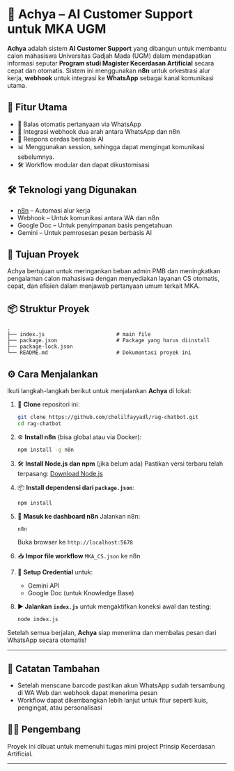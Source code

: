 # 🤖 Achya – AI Customer Support untuk MKA UGM

**Achya** adalah sistem **AI Customer Support** yang dibangun untuk membantu calon mahasiswa Universitas Gadjah Mada (UGM) dalam mendapatkan informasi seputar **Program studi Magister Kecerdasan Artificial** secara cepat dan otomatis. Sistem ini menggunakan **n8n** untuk orkestrasi alur kerja, **webhook** untuk integrasi ke **WhatsApp** sebagai kanal komunikasi utama.

## 🚀 Fitur Utama

* 💬 Balas otomatis pertanyaan via WhatsApp
* 🔗 Integrasi webhook dua arah antara WhatsApp dan n8n
* 🤖 Respons cerdas berbasis AI
* 📊 Menggunakan session, sehingga dapat mengingat komunikasi sebelumnya.
* 🛠️ Workflow modular dan dapat dikustomisasi

## 🛠️ Teknologi yang Digunakan

* [n8n](https://n8n.io/) – Automasi alur kerja
* Webhook – Untuk komunikasi antara WA dan n8n
* Google Doc – Untuk penyimpanan basis pengetahuan
* Gemini – Untuk pemrosesan pesan berbasis AI

## 🎯 Tujuan Proyek

Achya bertujuan untuk meringankan beban admin PMB dan meningkatkan pengalaman calon mahasiswa dengan menyediakan layanan CS otomatis, cepat, dan efisien dalam menjawab pertanyaan umum terkait MKA.

## 📦 Struktur Proyek

```
.
├── index.js                       # main file
├── package.json                   # Package yang harus diinstall
├── package-lock.json
└── README.md                      # Dokumentasi proyek ini
```


## ⚙️ Cara Menjalankan

Ikuti langkah-langkah berikut untuk menjalankan **Achya** di lokal:

1. 🧾 **Clone** repositori ini:

   ```bash
   git clone https://github.com/cholilfayyadl/rag-chatbot.git
   cd rag-chatbot
   ```

2. ⚙️ **Install n8n** (bisa global atau via Docker):

   ```bash
   npm install -g n8n
   ```

3. 🛠️ **Install Node.js dan npm** (jika belum ada)
   Pastikan versi terbaru telah terpasang:
   [Download Node.js](https://nodejs.org/)

4. 📦 **Install dependensi dari `package.json`**:

   ```bash
   npm install
   ```

5. 🔑 **Masuk ke dashboard n8n**
   Jalankan n8n:

   ```bash
   n8n
   ```

   Buka browser ke `http://localhost:5678`

6. 📥 **Impor file workflow** `MKA_CS.json` ke n8n

7. 🔐 **Setup Credential** untuk:

   * Gemini API
   * Google Doc (untuk Knowledge Base)

8. ▶️ **Jalankan `index.js`** untuk mengaktifkan koneksi awal dan testing:

   ```bash
   node index.js
   ```

Setelah semua berjalan, **Achya** siap menerima dan membalas pesan dari WhatsApp secara otomatis!

---


## 📝 Catatan Tambahan

* Setelah menscane barcode pastikan akun WhatsApp sudah tersambung di WA Web dan webhook dapat menerima pesan
* Workflow dapat dikembangkan lebih lanjut untuk fitur seperti kuis, pengingat, atau personalisasi

## 👨‍💻 Pengembang

Proyek ini dibuat untuk memenuhi tugas mini project Prinsip Kecerdasan Artificial.

---

